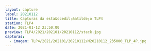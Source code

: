 ```yaml
---
layout: capture
label: 20210112
title: Capturas da esta&ccedil;&atilde;o TLP4
station: TLP4
date: 2021-01-12 23:50:00
preview: TLP4/2021/202101/20210112/stack.jpg
capturas:
  - imagem: TLP4/2021/202101/20210112/M20210112_235000_TLP_4P.jpg
---
```

